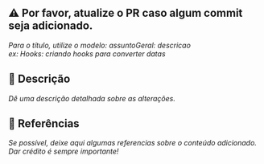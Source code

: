 ## ⚠️ Por favor, atualize o PR caso algum commit seja adicionado.
*Para o título, utilize o modelo: assuntoGeral: descricao*<br>
*ex: Hooks: criando hooks para converter datas*

## 📝 Descrição
*Dê uma descrição detalhada sobre as alterações.*

## 📖 Referências
*Se possível, deixe aqui algumas referencias sobre o conteúdo adicionado. Dar crédito é sempre importante!*
